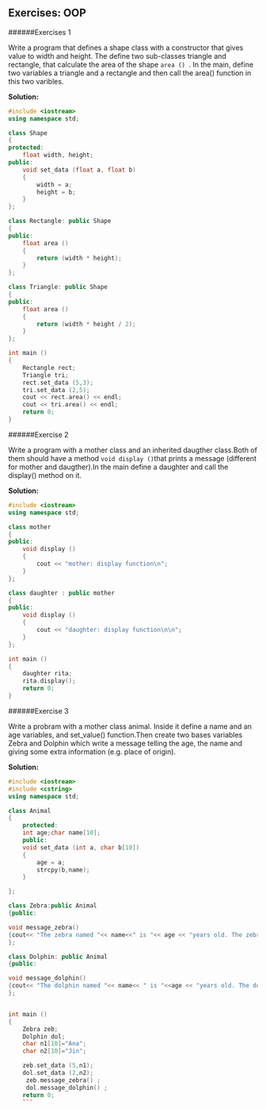 ## Exercises: OOP

######Exercises 1

Write a program that defines a shape class with a constructor that gives value to width and height.
The define two sub-classes triangle and rectangle, that calculate the area of the shape `area () `.
In the main, define two variables a triangle and a rectangle and then call the area() function in this two varibles.

**Solution:**
```cpp
#include <iostream>
using namespace std;

class Shape
{
protected:
	float width, height;
public:
	void set_data (float a, float b)
	{
		width = a;
		height = b;
	}
};

class Rectangle: public Shape
{
public:
	float area ()
	{
		return (width * height);
	}
};

class Triangle: public Shape
{
public:
	float area ()
	{
		return (width * height / 2);
	}
};

int main ()
{
	Rectangle rect;
	Triangle tri;
	rect.set_data (5,3);
	tri.set_data (2,5);
	cout << rect.area() << endl;
	cout << tri.area() << endl;
	return 0;
}
```

######Exercise 2

Write a program with a mother class and an inherited daugther class.Both of them should have a method `void display ()`that prints a message (different for mother and daugther).In the main define a daughter and call the display() method on it.

**Solution:**
```cpp
#include <iostream>
using namespace std;

class mother
{
public:
	void display ()
	{
		cout << "mother: display function\n";
	}
};

class daughter : public mother
{
public:
	void display ()
	{
		cout << "daughter: display function\n\n";
	}
};

int main ()
{
	daughter rita;
	rita.display();
	return 0;
}

```

######Exercise 3

Write a probram with a mother class animal. Inside it define a name and an age variables, and set_value() function.Then create two bases variables Zebra and Dolphin which write a message telling the age, the name and giving some extra information (e.g. place of origin).

**Solution:**
```cpp
#include <iostream>
#include <cstring>
using namespace std;

class Animal
{
	protected:
	int age;char name[10];
	public:
	void set_data (int a, char b[10])
	{
		age = a;
		strcpy(b,name);
	}

};

class Zebra:public Animal
{public:

void message_zebra()
{cout<< "The zebra named "<< name<<" is "<< age << "years old. The zebra comes from Africa. \n";}
};

class Dolphin: public Animal
{public:

void message_dolphin()
{cout<< "The dolphin named "<< name<< " is "<<age << "years old. The dolphin comes from New Zeland.\n";}
};


int main ()
{
	Zebra zeb;
	Dolphin dol;
	char n1[10]="Ana";
	char n2[10]="Jin";

	zeb.set_data (5,n1);
	dol.set_data (2,n2);
	 zeb.message_zebra() ;
	 dol.message_dolphin() ;
	return 0;
	```
